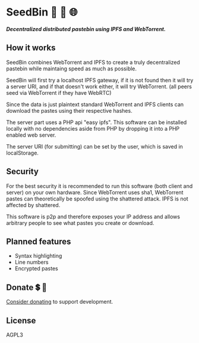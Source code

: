 # SeedBin 🌱 📡 🌐

***Decentralized distributed pastebin using IPFS and WebTorrent.***

## How it works

SeedBin combines WebTorrent and IPFS to create a truly decentralized pastebin while maintaing speed as much as possible.

SeedBin will first try a localhost IPFS gateway, if it is not found then it will try a server URI, and if that doesn't work either, it will try WebTorrent. (all peers seed via WebTorrent if they have WebRTC)

Since the data is just plaintext standard WebTorrent and IPFS clients can download the pastes using their respective hashes.

The server part uses a PHP api "easy ipfs". This software can be installed locally with no dependencies aside from PHP by dropping it into a PHP enabled web server.

The server URI (for submitting) can be set by the user, which is saved in localStorage.

## Security

For the best security it is recommended to run this software (both client and server) on your own hardware. Since WebTorrent uses sha1, WebTorrent pastes can theoretically be spoofed using the shattered attack. IPFS is not affected by shattered.

This software is p2p and therefore exposes your IP address and allows arbitrary people to see what pastes you create or download.

## Planned features

* Syntax highlighting
* Line numbers
* Encrypted pastes

## Donate 💲 🖤

[Consider donating](https://www.chaoswebs.net/donate) to support development.

## License

AGPL3
